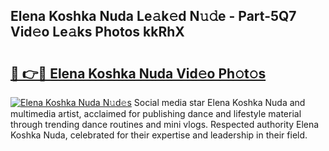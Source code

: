 ## Elena Koshka Nuda Le𝚊k𝚎d N𝚞𝚍e - Part-5Q7 Vid𝚎o Le𝚊ks Photos kkRhX

# <h2><a href="http://fbeuvn8.evod.top/?m=Elena+Koshka+Nuda">🔗 👉🔴 Elena Koshka Nuda Vid𝚎o Ph𝚘t𝚘s</a></h2>

[![Elena Koshka Nuda N𝚞d𝚎s](https://i.imgur.com/8V9OHl7.gif)](http://fbeuvn8.evod.top/?m=Elena+Koshka+Nuda)
Social media star Elena Koshka Nuda and multimedia artist, acclaimed for publishing dance and lifestyle material through trending dance routines and mini vlogs. Respected authority Elena Koshka Nuda, celebrated for their expertise and leadership in their field. 
